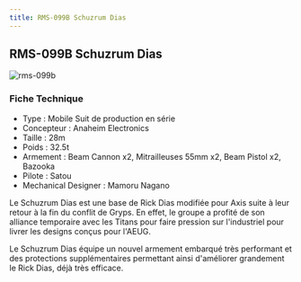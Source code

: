 ```yaml
---
title: RMS-099B Schuzrum Dias
---
```


RMS-099B Schuzrum Dias
----------------------


![rms-099b](/images/stories/saga/gundamzz/mechas/neozeon/rms-099b.png)


### Fiche Technique


- Type : Mobile Suit de production en série  
- Concepteur : Anaheim Electronics  
- Taille : 28m  
- Poids : 32.5t  
- Armement : Beam Cannon x2, Mitrailleuses 55mm x2, Beam Pistol x2, Bazooka  
- Pilote : Satou  
- Mechanical Designer : Mamoru Nagano  
  
Le Schuzrum Dias est une base de Rick Dias modifiée pour Axis suite à leur retour à la fin du conflit de Gryps. En effet, le groupe a profité de son alliance temporaire avec les Titans pour faire pression sur l'industriel pour livrer les designs conçus pour l'AEUG.   
  
Le Schuzrum Dias équipe un nouvel armement embarqué très performant et des protections supplémentaires permettant ainsi d'améliorer grandement le Rick Dias, déjà très efficace.

